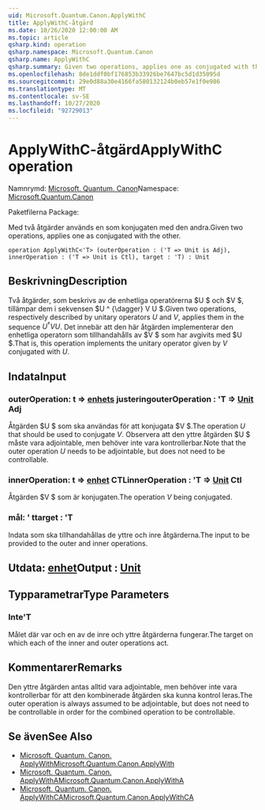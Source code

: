 ```yaml
---
uid: Microsoft.Quantum.Canon.ApplyWithC
title: ApplyWithC-åtgärd
ms.date: 10/26/2020 12:00:00 AM
ms.topic: article
qsharp.kind: operation
qsharp.namespace: Microsoft.Quantum.Canon
qsharp.name: ApplyWithC
qsharp.summary: Given two operations, applies one as conjugated with the other.
ms.openlocfilehash: 8de1ddf0bf176853b33926be7647bc5d1d35095d
ms.sourcegitcommit: 29e0d88a30e4166fa580132124b0eb57e1f0e986
ms.translationtype: MT
ms.contentlocale: sv-SE
ms.lasthandoff: 10/27/2020
ms.locfileid: "92729013"
---
```

# <a name="applywithc-operation"></a><span data-ttu-id="dbb55-102">ApplyWithC-åtgärd</span><span class="sxs-lookup"><span data-stu-id="dbb55-102">ApplyWithC operation</span></span>

<span data-ttu-id="dbb55-103">Namnrymd: [Microsoft. Quantum. Canon](xref:Microsoft.Quantum.Canon)</span><span class="sxs-lookup"><span data-stu-id="dbb55-103">Namespace: [Microsoft.Quantum.Canon](xref:Microsoft.Quantum.Canon)</span></span>

<span data-ttu-id="dbb55-104">Paketfilerna [](https://nuget.org/packages/)</span><span class="sxs-lookup"><span data-stu-id="dbb55-104">Package: [](https://nuget.org/packages/)</span></span>


<span data-ttu-id="dbb55-105">Med två åtgärder används en som konjugaten med den andra.</span><span class="sxs-lookup"><span data-stu-id="dbb55-105">Given two operations, applies one as conjugated with the other.</span></span>

```qsharp
operation ApplyWithC<'T> (outerOperation : ('T => Unit is Adj), innerOperation : ('T => Unit is Ctl), target : 'T) : Unit
```


## <a name="description"></a><span data-ttu-id="dbb55-106">Beskrivning</span><span class="sxs-lookup"><span data-stu-id="dbb55-106">Description</span></span>

<span data-ttu-id="dbb55-107">Två åtgärder, som beskrivs av de enhetliga operatörerna $U $ och $V $, tillämpar dem i sekvensen $U ^ {\dagger} V U $.</span><span class="sxs-lookup"><span data-stu-id="dbb55-107">Given two operations, respectively described by unitary operators $U$ and $V$, applies them in the sequence $U^{\dagger} V U$.</span></span> <span data-ttu-id="dbb55-108">Det innebär att den här åtgärden implementerar den enhetliga operatorn som tillhandahålls av $V $ som har avgivits med $U $.</span><span class="sxs-lookup"><span data-stu-id="dbb55-108">That is, this operation implements the unitary operator given by $V$ conjugated with $U$.</span></span>

## <a name="input"></a><span data-ttu-id="dbb55-109">Indata</span><span class="sxs-lookup"><span data-stu-id="dbb55-109">Input</span></span>

### <a name="outeroperation--t--unit-adj"></a><span data-ttu-id="dbb55-110">outerOperation: t => [enhets](xref:microsoft.quantum.lang-ref.unit) justering</span><span class="sxs-lookup"><span data-stu-id="dbb55-110">outerOperation : 'T => [Unit](xref:microsoft.quantum.lang-ref.unit) Adj</span></span>

<span data-ttu-id="dbb55-111">Åtgärden $U $ som ska användas för att konjugata $V $.</span><span class="sxs-lookup"><span data-stu-id="dbb55-111">The operation $U$ that should be used to conjugate $V$.</span></span> <span data-ttu-id="dbb55-112">Observera att den yttre åtgärden $U $ måste vara adjointable, men behöver inte vara kontrollerbar.</span><span class="sxs-lookup"><span data-stu-id="dbb55-112">Note that the outer operation $U$ needs to be adjointable, but does not need to be controllable.</span></span>


### <a name="inneroperation--t--unit-ctl"></a><span data-ttu-id="dbb55-113">innerOperation: t => [enhet](xref:microsoft.quantum.lang-ref.unit) CTL</span><span class="sxs-lookup"><span data-stu-id="dbb55-113">innerOperation : 'T => [Unit](xref:microsoft.quantum.lang-ref.unit) Ctl</span></span>

<span data-ttu-id="dbb55-114">Åtgärden $V $ som är konjugaten.</span><span class="sxs-lookup"><span data-stu-id="dbb55-114">The operation $V$ being conjugated.</span></span>


### <a name="target--t"></a><span data-ttu-id="dbb55-115">mål: ' t</span><span class="sxs-lookup"><span data-stu-id="dbb55-115">target : 'T</span></span>

<span data-ttu-id="dbb55-116">Indata som ska tillhandahållas de yttre och inre åtgärderna.</span><span class="sxs-lookup"><span data-stu-id="dbb55-116">The input to be provided to the outer and inner operations.</span></span>



## <a name="output--unit"></a><span data-ttu-id="dbb55-117">Utdata: [enhet](xref:microsoft.quantum.lang-ref.unit)</span><span class="sxs-lookup"><span data-stu-id="dbb55-117">Output : [Unit](xref:microsoft.quantum.lang-ref.unit)</span></span>



## <a name="type-parameters"></a><span data-ttu-id="dbb55-118">Typparametrar</span><span class="sxs-lookup"><span data-stu-id="dbb55-118">Type Parameters</span></span>

### <a name="t"></a><span data-ttu-id="dbb55-119">Inte</span><span class="sxs-lookup"><span data-stu-id="dbb55-119">'T</span></span>

<span data-ttu-id="dbb55-120">Målet där var och en av de inre och yttre åtgärderna fungerar.</span><span class="sxs-lookup"><span data-stu-id="dbb55-120">The target on which each of the inner and outer operations act.</span></span>

## <a name="remarks"></a><span data-ttu-id="dbb55-121">Kommentarer</span><span class="sxs-lookup"><span data-stu-id="dbb55-121">Remarks</span></span>

<span data-ttu-id="dbb55-122">Den yttre åtgärden antas alltid vara adjointable, men behöver inte vara kontrollerbar för att den kombinerade åtgärden ska kunna kontrol leras.</span><span class="sxs-lookup"><span data-stu-id="dbb55-122">The outer operation is always assumed to be adjointable, but does not need to be controllable in order for the combined operation to be controllable.</span></span>

## <a name="see-also"></a><span data-ttu-id="dbb55-123">Se även</span><span class="sxs-lookup"><span data-stu-id="dbb55-123">See Also</span></span>

- [<span data-ttu-id="dbb55-124">Microsoft. Quantum. Canon. ApplyWith</span><span class="sxs-lookup"><span data-stu-id="dbb55-124">Microsoft.Quantum.Canon.ApplyWith</span></span>](xref:Microsoft.Quantum.Canon.ApplyWith)
- [<span data-ttu-id="dbb55-125">Microsoft. Quantum. Canon. ApplyWithA</span><span class="sxs-lookup"><span data-stu-id="dbb55-125">Microsoft.Quantum.Canon.ApplyWithA</span></span>](xref:Microsoft.Quantum.Canon.ApplyWithA)
- [<span data-ttu-id="dbb55-126">Microsoft. Quantum. Canon. ApplyWithCA</span><span class="sxs-lookup"><span data-stu-id="dbb55-126">Microsoft.Quantum.Canon.ApplyWithCA</span></span>](xref:Microsoft.Quantum.Canon.ApplyWithCA)